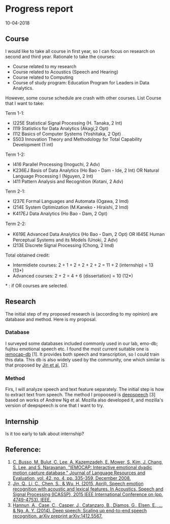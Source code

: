 # Progress report
10-04-2018

## Course
I would like to take all course in first year, so I can focus on research on
second and third year. 
Rationale to take the courses:
- Course related to my research
- Course related to Acoustics (Speech and Hearing)
- Course related to Computing
- Course of study program: Education Program for Leaders in Data Analytics. 

However, some course schedule are 
crash with other courses.
List Course that I want to take:

Term 1-1:
- I225E Statistical Signal Processing (H. Tanaka, 2 Int)
- I119 Statistics for Data Analytics (Akagi,2 Opt)
- I112 Basics of Computer Systems (Yoshitaka, 2 Opt)
- S503 Innovation Theory and Methodology for Total Capability Development (1 int)

Term 1-2:
- I416 Parallel Processing (Inoguchi, 2 Adv)
- K236EJ Basis of Data Analytics (Ho Bao・Dam・Ide, 2 Int) OR Natural Language Processing I (Nguyen, 2 Int)
- I411 Pattern Analysis and Recognition (Kotani, 2 Adv) 

Term 2-1:
- I237E Formal Languages and Automata (Ogawa, 2 Imd)
- I214E System Optimization (M.Kaneko・Hiraishi, 2 Imd)
- K417EJ Data Analytics (Ho Bao・Dam, 2 Opt)

Term 2-2:
- K619E Advanced Data Analytics (Ho Bao・Dam, 2 Opt) OR I645E Human Perceptual Systems and its Models (Unoki, 2 Adv)
- I213E Discrete Signal Processing (Chong, 2 Imd)

Total obtained credit:
- Intermidiete courses: 2 + 1 + 2 + 2 + 2 + 2 = 11 + 2 (internship) = 13 (13*)
- Advanced courses: 2 + 2 = 4 + 6 (dissertation) = 10 (12*)

\* : if OR courses are selected.

## Research
The initial step of my proposed research is (according to my opinion) are database and method.
Here is my proposal.

### Database
I surveyed some databases included commonly used in our lab, emo-db; fujitsu emotional speech etc. 
I found the most current suitable one is [iemocap-db](#reference) [1]. It provides both 
speech and transcription, so I could train this data. This db is also widely used by the community, 
one which similar is that proposed by [Jin et al.](#reference) [2].

### Method
Firs, I will analyze speech and text feature separately. The initial step is how to extract text from speech.
The method I propoosed is [deepspeech](#reference) [3] based on works of Andrew Ng et al. 
Mozilla also developed it, and mozilla's version of deepspeech is one that I want to try. 

## Internship
Is it too early to talk about internship?

## Reference:
1. [C. Busso, M. Bulut, C. Lee, A. Kazemzadeh, E. Mower, S. Kim, J. Chang, S. Lee, and S. Narayanan, "IEMOCAP: Interactive emotional dyadic motion capture database," Journal of Language Resources and Evaluation, vol. 42, no. 4, pp. 335-359, December 2008.](http://sail.usc.edu/iemocap/)
2. [Jin, Q., Li, C., Chen, S., & Wu, H. (2015, April). Speech emotion recognition with acoustic and lexical features. In Acoustics, Speech and Signal Processing (ICASSP), 2015 IEEE International Conference on (pp. 4749-4753). IEEE.](https://ieeexplore.ieee.org/abstract/document/7178872/)
3. [Hannun, A., Case, C., Casper, J., Catanzaro, B., Diamos, G., Elsen, E., ... & Ng, A. Y. (2014). Deep speech: Scaling up end-to-end speech recognition. arXiv preprint arXiv:1412.5567.](https://arxiv.org/abs/1412.5567)
